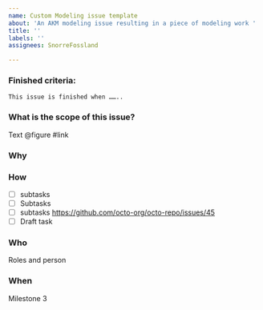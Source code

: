 ```yaml
---
name: Custom Modeling issue template
about: 'An AKM modeling issue resulting in a piece of modeling work '
title: ''
labels: ''
assignees: SnorreFossland

---
```


### Finished criteria:
`This issue is finished when ……..`
### What is the scope of this issue?
Text @figure  #link [](url)
### Why
### How 
- [ ] subtasks
- [ ] Subtasks
- [ ] subtasks https://github.com/octo-org/octo-repo/issues/45
- [ ] Draft task
### Who
Roles and person
### When
Milestone 3
